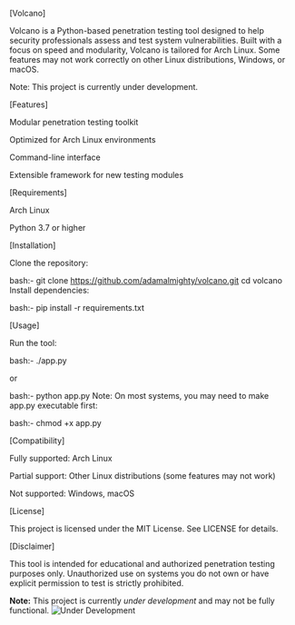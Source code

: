 [Volcano]

Volcano is a Python-based penetration testing tool designed to help security professionals assess and test system vulnerabilities. Built with a focus on speed and modularity, Volcano is tailored for Arch Linux. Some features may not work correctly on other Linux distributions, Windows, or macOS.

Note: This project is currently under development.

[Features]

Modular penetration testing toolkit

Optimized for Arch Linux environments

Command-line interface

Extensible framework for new testing modules

[Requirements]

Arch Linux

Python 3.7 or higher

[Installation]

Clone the repository:

bash:-
git clone https://github.com/adamalmighty/volcano.git
cd volcano
Install dependencies:

bash:-
pip install -r requirements.txt

[Usage]

Run the tool:

bash:-
./app.py

or

bash:-
python app.py
Note: On most systems, you may need to make app.py executable first:

bash:-
chmod +x app.py

[Compatibility]

Fully supported: Arch Linux

Partial support: Other Linux distributions (some features may not work)

Not supported: Windows, macOS

[License]

This project is licensed under the MIT License. See LICENSE for details.

[Disclaimer]

This tool is intended for educational and authorized penetration testing purposes only. Unauthorized use on systems you do not own or have explicit permission to test is strictly prohibited.

**Note:** This project is currently *under development* and may not be fully functional.
![Under Development](https://img.shields.io/badge/status-under%20development-red)
